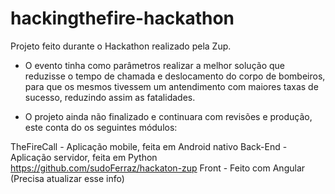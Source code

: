 # hackingthefire-hackathon

Projeto feito durante o Hackathon realizado pela Zup.

* O evento tinha como parâmetros realizar a melhor solução que reduzisse o tempo de chamada e deslocamento do corpo de bombeiros, para que os mesmos tivessem um antendimento com maiores taxas de sucesso, reduzindo assim as fatalidades.

* O projeto ainda não finalizado e continuara com revisões e produção, este conta do os seguintes módulos:

TheFireCall - Aplicação mobile, feita em Android nativo
Back-End - Aplicação servidor, feita em Python https://github.com/sudoFerraz/hackaton-zup
Front - Feito com Angular (Precisa atualizar esse info)
